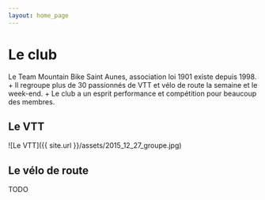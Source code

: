 ```yaml
---
layout: home_page
---
```


<!--= empty-->

# Le club

Le Team Mountain Bike Saint Aunes, association loi 1901 existe depuis 1998. +
Il regroupe plus de 30 passionnés de VTT et vélo de route la semaine et le week-end. +
Le club a un esprit performance et compétition pour beaucoup des membres.

## Le VTT

![Le VTT]({{ site.url }}/assets/2015_12_27_groupe.jpg)

## Le vélo de route

TODO
